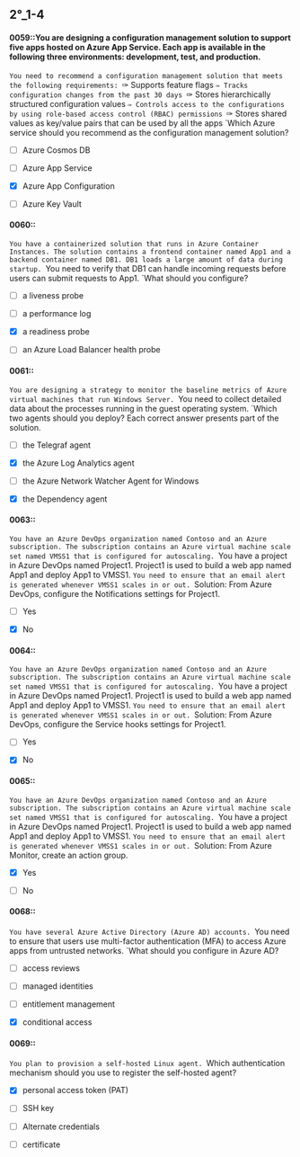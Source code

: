 

##   2°_1-4


#### 0059::You are designing a configuration management solution to support five apps hosted on Azure App Service. Each app is available in the following three environments: development, test, and production.
`You need to recommend a configuration management solution that meets the following requirements:
`✑ Supports feature flags
`✑ Tracks configuration changes from the past 30 days
`✑ Stores hierarchically structured configuration values
`✑ Controls access to the configurations by using role-based access control (RBAC) permissions
`✑ Stores shared values as key/value pairs that can be used by all the apps
`Which Azure service should you recommend as the configuration management solution?

- [ ] Azure Cosmos DB
- [ ] Azure App Service
- [x] Azure App Configuration
- [ ] Azure Key Vault


#### 0060::
`You have a containerized solution that runs in Azure Container Instances. The solution contains a frontend container named App1 and a backend container named DB1. DB1 loads a large amount of data during startup.
`You need to verify that DB1 can handle incoming requests before users can submit requests to App1.
`What should you configure?

- [ ] a liveness probe
- [ ] a performance log
- [x] a readiness probe
- [ ] an Azure Load Balancer health probe


#### 0061::
`You are designing a strategy to monitor the baseline metrics of Azure virtual machines that run Windows Server.
`You need to collect detailed data about the processes running in the guest operating system.
`Which two agents should you deploy? Each correct answer presents part of the solution.

- [ ] the Telegraf agent
- [x] the Azure Log Analytics agent
- [ ] the Azure Network Watcher Agent for Windows
- [x] the Dependency agent


#### 0063::
`You have an Azure DevOps organization named Contoso and an Azure subscription. The subscription contains an Azure virtual machine scale set named VMSS1 that is configured for autoscaling.
`You have a project in Azure DevOps named Project1. Project1 is used to build a web app named App1 and deploy App1 to VMSS1.
`You need to ensure that an email alert is generated whenever VMSS1 scales in or out.
`Solution: From Azure DevOps, configure the Notifications settings for Project1.

- [ ] Yes
- [x] No


#### 0064::
`You have an Azure DevOps organization named Contoso and an Azure subscription. The subscription contains an Azure virtual machine scale set named VMSS1 that is configured for autoscaling.
`You have a project in Azure DevOps named Project1. Project1 is used to build a web app named App1 and deploy App1 to VMSS1.
`You need to ensure that an email alert is generated whenever VMSS1 scales in or out.
`Solution: From Azure DevOps, configure the Service hooks settings for Project1.


- [ ] Yes
- [x] No



#### 0065::
`You have an Azure DevOps organization named Contoso and an Azure subscription. The subscription contains an Azure virtual machine scale set named VMSS1 that is configured for autoscaling.
`You have a project in Azure DevOps named Project1. Project1 is used to build a web app named App1 and deploy App1 to VMSS1.
`You need to ensure that an email alert is generated whenever VMSS1 scales in or out.
`Solution: From Azure Monitor, create an action group.

- [x] Yes
- [ ] No






#### 0068::
`You have several Azure Active Directory (Azure AD) accounts.
`You need to ensure that users use multi-factor authentication (MFA) to access Azure apps from untrusted networks.
`What should you configure in Azure AD?

- [ ] access reviews
- [ ] managed identities
- [ ] entitlement management
- [x] conditional access


#### 0069::
`You plan to provision a self-hosted Linux agent.
`Which authentication mechanism should you use to register the self-hosted agent?

- [x] personal access token (PAT)
- [ ] SSH key
- [ ] Alternate credentials
- [ ] certificate


